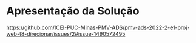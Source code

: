 # Apresentação da Solução

https://github.com/ICEI-PUC-Minas-PMV-ADS/pmv-ads-2022-2-e1-proj-web-t8-direcionar/issues/2#issue-1490572495
